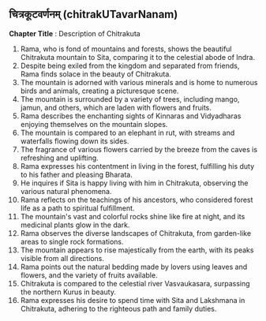 ## चित्रकूटवर्णनम् (chitrakUTavarNanam)

**Chapter Title** : Description of Chitrakuta

1. Rama, who is fond of mountains and forests, shows the beautiful Chitrakuta mountain to Sita, comparing it to the celestial abode of Indra.
2. Despite being exiled from the kingdom and separated from friends, Rama finds solace in the beauty of Chitrakuta.
3. The mountain is adorned with various minerals and is home to numerous birds and animals, creating a picturesque scene.
4. The mountain is surrounded by a variety of trees, including mango, jamun, and others, which are laden with flowers and fruits.
5. Rama describes the enchanting sights of Kinnaras and Vidyadharas enjoying themselves on the mountain slopes.
6. The mountain is compared to an elephant in rut, with streams and waterfalls flowing down its sides.
7. The fragrance of various flowers carried by the breeze from the caves is refreshing and uplifting.
8. Rama expresses his contentment in living in the forest, fulfilling his duty to his father and pleasing Bharata.
9. He inquires if Sita is happy living with him in Chitrakuta, observing the various natural phenomena.
10. Rama reflects on the teachings of his ancestors, who considered forest life as a path to spiritual fulfillment.
11. The mountain's vast and colorful rocks shine like fire at night, and its medicinal plants glow in the dark.
12. Rama observes the diverse landscapes of Chitrakuta, from garden-like areas to single rock formations.
13. The mountain appears to rise majestically from the earth, with its peaks visible from all directions.
14. Rama points out the natural bedding made by lovers using leaves and flowers, and the variety of fruits available.
15. Chitrakuta is compared to the celestial river Vasvaukasara, surpassing the northern Kurus in beauty.
16. Rama expresses his desire to spend time with Sita and Lakshmana in Chitrakuta, adhering to the righteous path and family duties.

